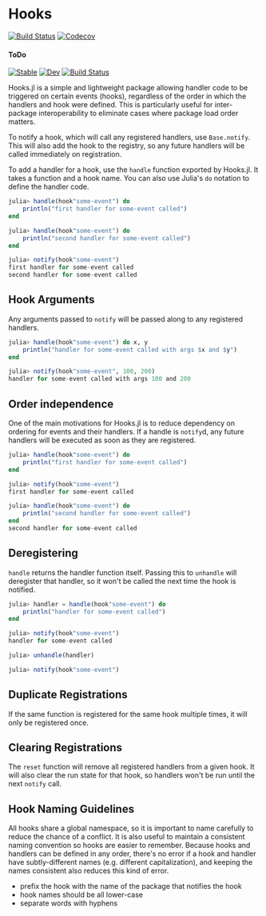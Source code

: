 # Hooks

[![Build Status](https://travis-ci.org/ssfrr/Hooks.jl.svg?branch=master)](https://travis-ci.org/ssfrr/Hooks.jl)
[![Codecov](https://codecov.io/gh/ssfrr/Hooks.jl/branch/master/graph/badge.svg)](https://codecov.io/gh/ssfrr/Hooks.jl)

#### ToDo
[![Stable](https://img.shields.io/badge/docs-stable-blue.svg)](https://ssfrr.github.io/Hooks.jl/stable)
[![Dev](https://img.shields.io/badge/docs-dev-blue.svg)](https://ssfrr.github.io/Hooks.jl/dev)
[![Build Status](https://ci.appveyor.com/api/projects/status/github/ssfrr/Hooks.jl?svg=true)](https://ci.appveyor.com/project/ssfrr/Hooks-jl)


Hooks.jl is a simple and lightweight package allowing handler code to be triggered on certain events (hooks), regardless of the order in which the handlers and hook were defined. This is particularly useful for inter-package interoperability to eliminate cases where package load order matters.

To notify a hook, which will call any registered handlers, use `Base.notify`. This will also add the hook to the registry, so any future handlers will be called immediately on registration.

To add a handler for a hook, use the `handle` function exported by Hooks.jl. It takes a function and a hook name. You can also use Julia's `do` notation to define the handler code.

```julia
julia> handle(hook"some-event") do
    println("first handler for some-event called")
end

julia> handle(hook"some-event") do
    println("second handler for some-event called")
end

julia> notify(hook"some-event")
first handler for some-event called
second handler for some-event called
```

## Hook Arguments

Any arguments passed to `notify` will be passed along to any registered handlers.

```julia
julia> handle(hook"some-event") do x, y
    println("handler for some-event called with args $x and $y")
end

julia> notify(hook"some-event", 100, 200)
handler for some-event called with args 100 and 200
```

## Order independence

One of the main motivations for Hooks.jl is to reduce dependency on ordering for events and their handlers. If a handle is `notify`d, any future handlers will be executed as soon as they are registered.

```julia
julia> handle(hook"some-event") do
    println("first handler for some-event called")
end

julia> notify(hook"some-event")
first handler for some-event called

julia> handle(hook"some-event") do
    println("second handler for some-event called")
end
second handler for some-event called
```

## Deregistering

`handle` returns the handler function itself. Passing this to `unhandle` will deregister that handler, so it won't be called the next time the hook is notified.

```julia
julia> handler = handle(hook"some-event") do
    println("handler for some-event called")
end

julia> notify(hook"some-event")
handler for some-event called

julia> unhandle(handler)

julia> notify(hook"some-event")
```

## Duplicate Registrations

If the same function is registered for the same hook multiple times, it will only be registered once.

## Clearing Registrations

The `reset` function will remove all registered handlers from a given hook. It will also clear the run state for that hook, so handlers won't be run until the next `notify` call.

## Hook Naming Guidelines

All hooks share a global namespace, so it is important to name carefully to reduce the chance of a conflict. It is also useful to maintain a consistent naming convention so hooks are easier to remember. Because hooks and handlers can be defined in any order, there's no error if a hook and handler have subtly-different names (e.g. different capitalization), and keeping the names consistent also reduces this kind of error.

* prefix the hook with the name of the package that notifies the hook
* hook names should be all lower-case
* separate words with hyphens
